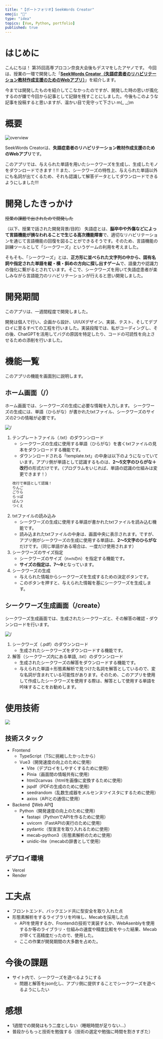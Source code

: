 ```yaml
---
title: "【ポートフォリオ】SeekWords Creator"
emoji: "🎁"
type: "idea"
topics: [Vue, Python, portfolio]
published: true
---
```

# はじめに
こんにちは！
第35回高専プロコン奈良大会後もデスマをしたアヤノです。
今回は、授業の一環で開発した「**[SeekWords Creator（失語症患者のリハビリテーション教材作成支援のためのWebアプリ）][01]**」を紹介します。

今までは開発したものを紹介してこなかったのですが、開発した時の思いが風化するのが嫌で今回から記事として記録を残すことにしました。今後もこのような記事を投稿すると思いますが、温かい目で見守って下さい m(_ _;)m

# 概要
![overview](/images/articles/portfolio-seekwords_creator/overview.png)

SeekWords Creatorは、**失語症患者のリハビリテーション教材作成支援のためのWebアプリ**です。

このアプリでは、与えられた単語を用いたシークワーズを生成し、生成したモノをダウンロードできます！!!
また、シークワーズの特性上、与えられた単語以外にも名詞が出てくるため、それも認識して解答データとしてダウンロードできるようにしました!!!

# 開発したきっかけ
~~授業の課題で出されたので開発した~~

（以下、授業で話された開発背景/目的）
失語症とは、**脳卒中や外傷などによって言語機能が損なわれることで生じる高次機能障害**で、適切なリハビリテーションを通じて言語機能の回復を図ることができるそうです。そのため、言語機能の訓練ツールとして「シークワーズ」というゲームの利用を考えました。

そもそも、「シークワーズ」とは、**正方形に並べられた文字列の中から、固有名詞や指定された単語を縦・横・斜めの方向に探し出すゲーム**で、語彙力や認識力の強化に繋がるとされています。そこで、シークワーズを用いて失語症患者が楽しみながら言語能力のリハビリテーションが行えると思い開発しました。

# 開発期間
このアプリは、一週間程度で開発しました。

開発は個人で行い、企画から設計、UI/UXデザイン、実装、テスト、そしてデプロイに至るすべての工程を行いました。実装段階では、私がコーディングし、その後、ChatGPTを活用してバグの原因を特定したり、コードの可読性を向上させるための添削を行いました。

# 機能一覧
このアプリの機能を画面別に説明します。

## ホーム画面（/）
ホーム画面では、シークワーズの生成に必要な情報を入力します。
シークワーズの生成には、単語（ひらがな）が書かれたtxtファイル、シークワーズのサイズの2つの情報が必要です。

![/](/images/articles/portfolio-seekwords_creator/view_home.png)
1. テンプレートファイル（.txt）のダウンンロード
   - シークワーズの生成に使用する単語（ひらがな）を書くtxtファイルの見本をダウンロードする機能です。
   - ダウンンロードされる「template.txt」の中身は以下のようになっていています。アプリ側が単語として認識するものは、**2～5文字のひらがな＋改行**の形式だけです。（プログラムをいじれば、単語の認識の仕組みは変更できます！）
   ```txt
   改行で単語として認識！
   りんご
   ごりら
   らっぱ
   ぱんつ
   つくえ
   ```
1. txtファイルの読み込み
   - シークワーズの生成に使用する単語が書かれたtxtファイルを読み込む機能です。
   - 読み込まれたtxtファイルの中身は、画面中央に表示されます。ですが、アプリ側がシークワーズの生成に使用する単語は、**2～5文字のひらがな**だけです。（同じ単語がある場合は、一度だけ使用されます）
2. シークワーズのサイズ指定
   - シークワーズのサイズ（n×nのn）を指定する機能です。
   - **サイズの指定は、7～9**となっています。
3. シークワーズの生成
   - 与えられた情報からシークワーズを生成するための決定ボタンです。
   - このボタンを押すと、与えられた情報を基にシークワーズを生成します。

## シークワーズ生成画面（/create）
シークワーズ生成画面では、生成されたシークワーズと、その解答の確認・ダウンンロードを行います。

![/](/images/articles/portfolio-seekwords_creator/view_create.png)
1. シークワーズ（.pdf）のダウンンロード
   - 生成されたシークワーズをダウンロードする機能です。
2. 解答（シークワーズ内にある単語, .txt）のダウンンロード
   - 生成されたシークワーズの解答をダウンロードする機能です。
   - 与えられた単語＋形態素解析で見つけた名詞を解答としているので、変な名詞が含まれている可能性があります。そのため、このアプリを使用して作成したシークワーズを使用する際は、解答として使用する単語を吟味することをお勧めします。

# 使用技術
![](/images/articles/portfolio-seekwords_creator/overview-thec.png)

## 技術スタック
- Frontend
  - TypeScript（TSに挑戦したかったから）
  - Vue3（開発速度の向上のために使用）
    - Vite（デプロイをしやすくするために使用）
    - Pinia（画面間の情報共有に使用）
    - html2canvas（htmlを画像に変換するために使用）
    - jspdf（PDFの生成のために使用）
    - seedrandom（乱数生成器をメルセンヌツイスタにするために使用）
    - axios（APIとの通信に使用）
- Backend【Web API】
  - Python（開発速度の向上のために使用）
    - fastapi（PythonでAPIを作るために使用）
    - uvicorn（FastAPIの実行のために使用）
    - pydantic（型宣言を取り入れるために使用）
    - mecab-python3（形態素解析のために使用）
    - unidic-lite（mecabの辞書として使用）

## デプロイ環境
- Vercel
- Render

# 工夫点
- フロントエンド、バックエンド共に型安全を取り入れた点
- 形態素解析をするライブラリを吟味し、Mecabを採用した点
  - APIを使用するか、Frontendの技術で実装するか、WebAsenblyを使用するか等のライブラリ・仕組みの速度や精度比較をやった結果、Mecabが早くて高精度だったので、使用した。
  - ここの作業が開発期間の大多数を占めた。

# 今後の課題
- サイト内で、シークワーズを遊べるようにする
  - 問題と解答をjson化し、アプリ側に提供することでシークワーズを遊べるようにしたい

# 感想
- 1週間での開発はもう二度としない（睡眠時間が足りない...）
- 普段からもっと技術を勉強する（技術の選定や勉強に時間を割きすぎた）

[01]:https://work-seek-words-creator.vercel.app/